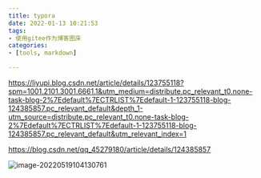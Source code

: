 ```yaml
---
title: typora
date: 2022-01-13 10:21:53
tags:
- 使用gitee作为博客图床
categories:
- [tools, markdown]

---
```






https://liyupi.blog.csdn.net/article/details/123755118?spm=1001.2101.3001.6661.1&utm_medium=distribute.pc_relevant_t0.none-task-blog-2%7Edefault%7ECTRLIST%7Edefault-1-123755118-blog-124385857.pc_relevant_default&depth_1-utm_source=distribute.pc_relevant_t0.none-task-blog-2%7Edefault%7ECTRLIST%7Edefault-1-123755118-blog-124385857.pc_relevant_default&utm_relevant_index=1



https://blog.csdn.net/qq_45279180/article/details/124385857





![image-20220519104130761](https://gitee.com/ChuckieWill/picture/raw/master/img/202205191041901.png)